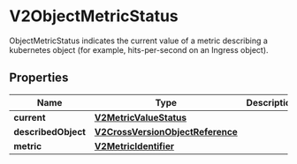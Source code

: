 

# V2ObjectMetricStatus

ObjectMetricStatus indicates the current value of a metric describing a kubernetes object (for example, hits-per-second on an Ingress object).
## Properties

Name | Type | Description | Notes
------------ | ------------- | ------------- | -------------
**current** | [**V2MetricValueStatus**](V2MetricValueStatus.md) |  | 
**describedObject** | [**V2CrossVersionObjectReference**](V2CrossVersionObjectReference.md) |  | 
**metric** | [**V2MetricIdentifier**](V2MetricIdentifier.md) |  | 



